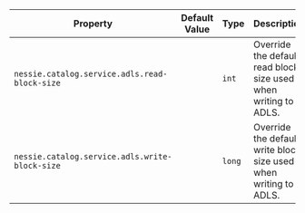 | Property | Default Value | Type | Description |
|----------|---------------|------|-------------|
| `nessie.catalog.service.adls.read-block-size` |  | `int` | Override the default read block size used when writing to ADLS.  |
| `nessie.catalog.service.adls.write-block-size` |  | `long` | Override the default write block size used when writing to ADLS.  |
